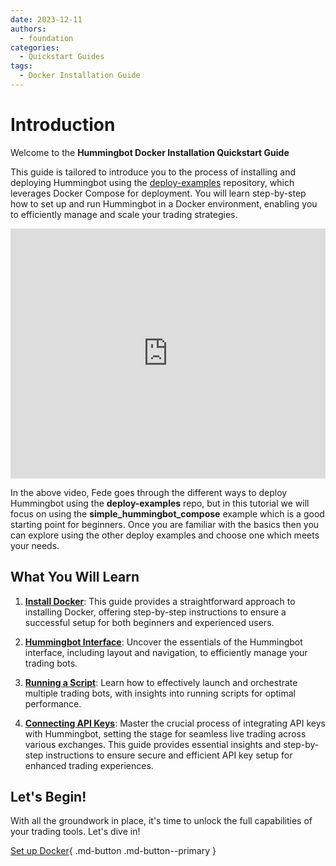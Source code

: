 ```yaml
---
date: 2023-12-11
authors:
  - foundation
categories:
  - Quickstart Guides
tags:
  - Docker Installation Guide
---
```


# Introduction

Welcome to the **Hummingbot Docker Installation Quickstart Guide**

This guide is tailored to introduce you to the process of installing and deploying Hummingbot using the [deploy-examples](https://github.com/hummingbot/deploy-examples) repository, which leverages Docker Compose for deployment. You will learn step-by-step how to set up and run Hummingbot in a Docker environment, enabling you to efficiently manage and scale your trading strategies. 


<iframe style="width:100%; min-height:400px;" src="https://www.youtube.com/embed/VzmJuJ0D0c8?si=lOSIAbwhiDO53R36&amp;start=449" frameborder="0" allow="accelerometer; autoplay; encrypted-media; gyroscope; picture-in-picture" allowfullscreen></iframe>

In the above video, Fede goes through the different ways to deploy Hummingbot using the **deploy-examples** repo, but in this tutorial we will focus on using the **simple_hummingbot_compose** example which is a good starting point for beginners. Once you are familiar with the basics then you can explore using the other deploy examples and choose one which meets your needs.

## What You Will Learn

1. [**Install Docker**](1-installation.md): This guide provides a straightforward approach to installing Docker, offering step-by-step instructions to ensure a successful setup for both beginners and experienced users.


2. [**Hummingbot Interface**](2-hb-interface.md): Uncover the essentials of the Hummingbot interface, including layout and navigation, to efficiently manage your trading bots.


3. [**Running a Script**](3-run-script.md): Learn how to effectively launch and orchestrate multiple trading bots, with insights into running scripts for optimal performance.


4. [**Connecting API Keys**](4-api-keys.md): Master the crucial process of integrating API keys with Hummingbot, setting the stage for seamless live trading across various exchanges. This guide provides essential insights and step-by-step instructions to ensure secure and efficient API key setup for enhanced trading experiences.


## Let's Begin!

With all the groundwork in place, it's time to unlock the full capabilities of your trading tools. Let's dive in!

[Set up Docker](1-installation.md){ .md-button .md-button--primary }